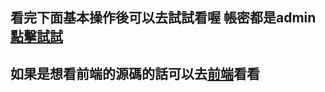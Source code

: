 ## 看完下面基本操作後可以去試試看喔 帳密都是admin [點擊試試](https://rongjhan.pythonanywhere.com)
## 如果是想看前端的源碼的話可以去[前端](https://github.com/rongjhan/dataEntry_frontEnd)看看
